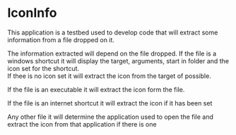 # IconInfo
This application is a testbed used to develop code that will extract some information from a file dropped on it.

The information extracted will depend on the file dropped.
If the file is a windows shortcut it will display the target, arguments, start in folder and the icon set for the shortcut.  
  If thee is no icon set it will extract the icon from the target of possible.

If the file is an executable it will extract the icon form the file.

If the file is an internet shortcut it will extract the icon if it has been set

Any other file it will determine the application used to open the file and extract the icon from that application if there is one
